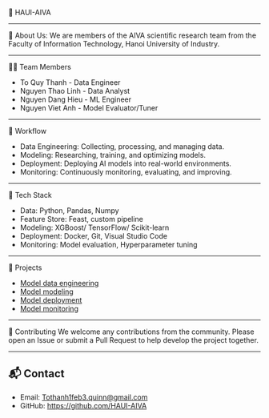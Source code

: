 🤖 HAUI-AIVA

---

🌱 About Us: We are members of the AIVA scientific research team from the Faculty of Information Technology, Hanoi University of Industry.

---

🧑‍💻 Team Members
- To Quy Thanh - Data Engineer
- Nguyen Thao Linh - Data Analyst
- Nguyen Dang Hieu - ML Engineer
- Nguyen Viet Anh - Model Evaluator/Tuner 
---

🚀 Workflow
- Data Engineering: Collecting, processing, and managing data. 
- Modeling: Researching, training, and optimizing models. 
- Deployment: Deploying AI models into real-world environments. 
- Monitoring: Continuously monitoring, evaluating, and improving.

---

🔧 Tech Stack
- Data: Python, Pandas, Numpy  
- Feature Store: Feast, custom pipeline  
- Modeling: XGBoost/ TensorFlow/ Scikit-learn  
- Deployment: Docker, Git, Visual Studio Code  
- Monitoring: Model evaluation, Hyperparameter tuning

---

📂 Projects
- [Model data engineering](https://github.com/HAUI-AIVA/airquality-ml-data-engineering)
- [Model modeling](https://github.com/HAUI-AIVA/airquality-ml-modeling)
- [Model deployment](https://github.com/HAUI-AIVA/airquality-ml-deployment)
- [Model monitoring](https://github.com/HAUI-AIVA/airquality-ml-monitoring)

---

🤝 Contributing
We welcome any contributions from the community. 
Please open an Issue or submit a Pull Request to help develop the project together.

---

## 📬 Contact
- Email: Tothanh1feb3.quinn@gmail.com
- GitHub: https://github.com/HAUI-AIVA
